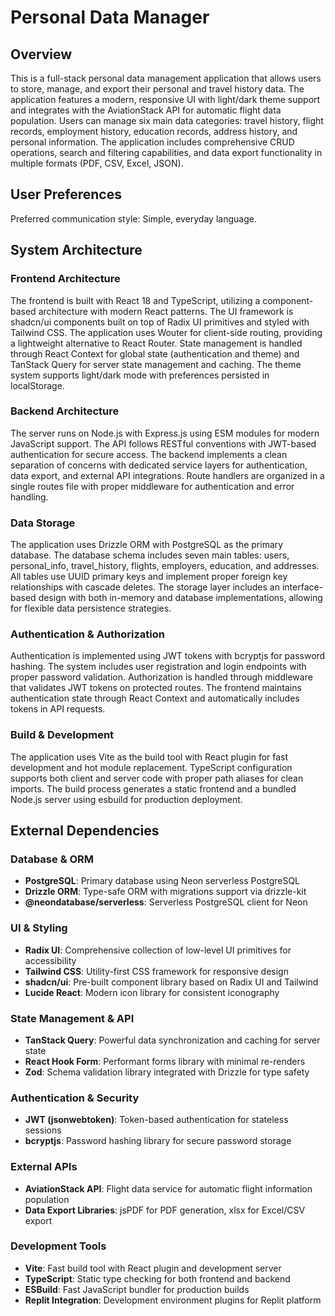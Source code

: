 # Personal Data Manager

## Overview

This is a full-stack personal data management application that allows users to store, manage, and export their personal and travel history data. The application features a modern, responsive UI with light/dark theme support and integrates with the AviationStack API for automatic flight data population. Users can manage six main data categories: travel history, flight records, employment history, education records, address history, and personal information. The application includes comprehensive CRUD operations, search and filtering capabilities, and data export functionality in multiple formats (PDF, CSV, Excel, JSON).

## User Preferences

Preferred communication style: Simple, everyday language.

## System Architecture

### Frontend Architecture
The frontend is built with React 18 and TypeScript, utilizing a component-based architecture with modern React patterns. The UI framework is shadcn/ui components built on top of Radix UI primitives and styled with Tailwind CSS. The application uses Wouter for client-side routing, providing a lightweight alternative to React Router. State management is handled through React Context for global state (authentication and theme) and TanStack Query for server state management and caching. The theme system supports light/dark mode with preferences persisted in localStorage.

### Backend Architecture
The server runs on Node.js with Express.js using ESM modules for modern JavaScript support. The API follows RESTful conventions with JWT-based authentication for secure access. The backend implements a clean separation of concerns with dedicated service layers for authentication, data export, and external API integrations. Route handlers are organized in a single routes file with proper middleware for authentication and error handling.

### Data Storage
The application uses Drizzle ORM with PostgreSQL as the primary database. The database schema includes seven main tables: users, personal_info, travel_history, flights, employers, education, and addresses. All tables use UUID primary keys and implement proper foreign key relationships with cascade deletes. The storage layer includes an interface-based design with both in-memory and database implementations, allowing for flexible data persistence strategies.

### Authentication & Authorization
Authentication is implemented using JWT tokens with bcryptjs for password hashing. The system includes user registration and login endpoints with proper password validation. Authorization is handled through middleware that validates JWT tokens on protected routes. The frontend maintains authentication state through React Context and automatically includes tokens in API requests.

### Build & Development
The application uses Vite as the build tool with React plugin for fast development and hot module replacement. TypeScript configuration supports both client and server code with proper path aliases for clean imports. The build process generates a static frontend and a bundled Node.js server using esbuild for production deployment.

## External Dependencies

### Database & ORM
- **PostgreSQL**: Primary database using Neon serverless PostgreSQL
- **Drizzle ORM**: Type-safe ORM with migrations support via drizzle-kit
- **@neondatabase/serverless**: Serverless PostgreSQL client for Neon

### UI & Styling
- **Radix UI**: Comprehensive collection of low-level UI primitives for accessibility
- **Tailwind CSS**: Utility-first CSS framework for responsive design
- **shadcn/ui**: Pre-built component library based on Radix UI and Tailwind
- **Lucide React**: Modern icon library for consistent iconography

### State Management & API
- **TanStack Query**: Powerful data synchronization and caching for server state
- **React Hook Form**: Performant forms library with minimal re-renders
- **Zod**: Schema validation library integrated with Drizzle for type safety

### Authentication & Security
- **JWT (jsonwebtoken)**: Token-based authentication for stateless sessions
- **bcryptjs**: Password hashing library for secure password storage

### External APIs
- **AviationStack API**: Flight data service for automatic flight information population
- **Data Export Libraries**: jsPDF for PDF generation, xlsx for Excel/CSV export

### Development Tools
- **Vite**: Fast build tool with React plugin and development server
- **TypeScript**: Static type checking for both frontend and backend
- **ESBuild**: Fast JavaScript bundler for production builds
- **Replit Integration**: Development environment plugins for Replit platform